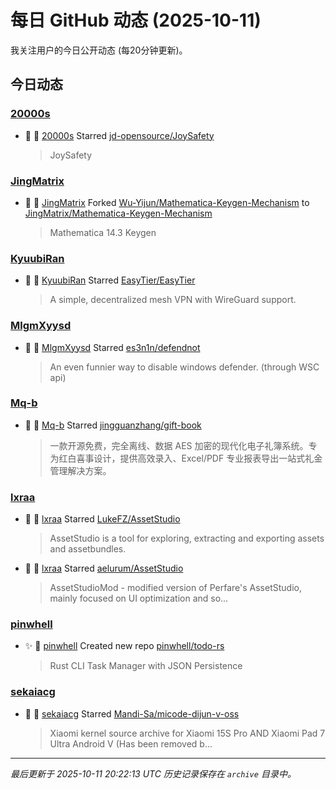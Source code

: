 # 每日 GitHub 动态 (2025-10-11)

我关注用户的今日公开动态 (每20分钟更新)。

## 今日动态

### [20000s](https://github.com/20000s)
- 🌟 👤 [20000s](https://github.com/20000s) Starred [jd-opensource/JoySafety](https://github.com/jd-opensource/JoySafety)
  > JoySafety

### [JingMatrix](https://github.com/JingMatrix)
- 🍴 👤 [JingMatrix](https://github.com/JingMatrix) Forked [Wu-Yijun/Mathematica-Keygen-Mechanism](https://github.com/Wu-Yijun/Mathematica-Keygen-Mechanism) to [JingMatrix/Mathematica-Keygen-Mechanism](https://github.com/JingMatrix/Mathematica-Keygen-Mechanism)
  > Mathematica 14.3 Keygen

### [KyuubiRan](https://github.com/KyuubiRan)
- 🌟 👤 [KyuubiRan](https://github.com/KyuubiRan) Starred [EasyTier/EasyTier](https://github.com/EasyTier/EasyTier)
  > A simple, decentralized mesh VPN with WireGuard support.

### [MlgmXyysd](https://github.com/MlgmXyysd)
- 🌟 👤 [MlgmXyysd](https://github.com/MlgmXyysd) Starred [es3n1n/defendnot](https://github.com/es3n1n/defendnot)
  > An even funnier way to disable windows defender. (through WSC api)

### [Mq-b](https://github.com/Mq-b)
- 🌟 👤 [Mq-b](https://github.com/Mq-b) Starred [jingguanzhang/gift-book](https://github.com/jingguanzhang/gift-book)
  > 一款开源免费，完全离线、数据 AES 加密的现代化电子礼簿系统。专为红白喜事设计，提供高效录入、Excel/PDF 专业报表导出一站式礼金管理解决方案。

### [lxraa](https://github.com/lxraa)
- 🌟 👤 [lxraa](https://github.com/lxraa) Starred [LukeFZ/AssetStudio](https://github.com/LukeFZ/AssetStudio)
  > AssetStudio is a tool for exploring, extracting and exporting assets and assetbundles.
- 🌟 👤 [lxraa](https://github.com/lxraa) Starred [aelurum/AssetStudio](https://github.com/aelurum/AssetStudio)
  > AssetStudioMod - modified version of Perfare's AssetStudio, mainly focused on UI optimization and so...

### [pinwhell](https://github.com/pinwhell)
- ✨ 👤 [pinwhell](https://github.com/pinwhell) Created new repo [pinwhell/todo-rs](https://github.com/pinwhell/todo-rs)
  > Rust CLI Task Manager with JSON Persistence

### [sekaiacg](https://github.com/sekaiacg)
- 🌟 👤 [sekaiacg](https://github.com/sekaiacg) Starred [Mandi-Sa/micode-dijun-v-oss](https://github.com/Mandi-Sa/micode-dijun-v-oss)
  > Xiaomi kernel source archive for Xiaomi 15S Pro AND Xiaomi Pad 7 Ultra Android V (Has been removed b...


---
*最后更新于 2025-10-11 20:22:13 UTC*
*历史记录保存在 `archive` 目录中。*
